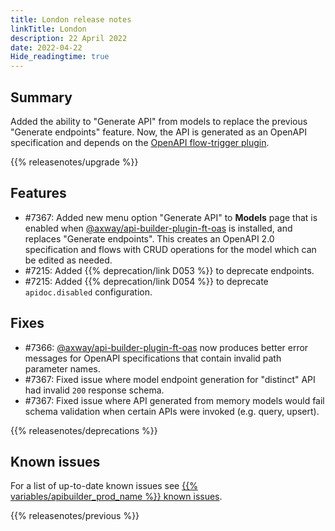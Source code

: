 ```yaml
---
title: London release notes
linkTitle: London
description: 22 April 2022
date: 2022-04-22
Hide_readingtime: true
---
```

## Summary

Added the ability to "Generate API" from models to replace the previous "Generate endpoints" feature. Now, the API is generated as an OpenAPI specification and depends on the [OpenAPI flow-trigger plugin](https://www.npmjs.com/package/@axway/api-builder-plugin-ft-oas).

{{% releasenotes/upgrade %}}

<!-- ## Breaking changes -->

## Features

* #7367: Added new menu option "Generate API" to **Models** page that is enabled when [@axway/api-builder-plugin-ft-oas](https://www.npmjs.com/package/@axway/api-builder-plugin-ft-oas) is installed, and replaces "Generate endpoints". This creates an OpenAPI 2.0 specification and flows with CRUD operations for the model which can be edited as needed.
* #7215: Added {{% deprecation/link D053 %}} to deprecate endpoints.
* #7215: Added {{% deprecation/link D054 %}} to deprecate `apidoc.disabled` configuration.

## Fixes

* #7366: [@axway/api-builder-plugin-ft-oas](https://www.npmjs.com/package/@axway/api-builder-plugin-ft-oas) now produces better error messages for OpenAPI specifications that contain invalid path parameter names.
* #7367: Fixed issue where model endpoint generation for "distinct" API had invalid `200` response schema.
* #7367: Fixed issue where API generated from memory models would fail schema validation when certain APIs were invoked (e.g. query, upsert).

{{% releasenotes/deprecations %}}

<!-- Regenerate modules/plugins with api-builder-tools generate-release-notes script -->
<!-- ## Updated modules -->

<!-- ## Updated plugins -->

## Known issues

For a list of up-to-date known issues see [{{% variables/apibuilder_prod_name %}} known issues](/docs/known_issues/).

{{% releasenotes/previous %}}
